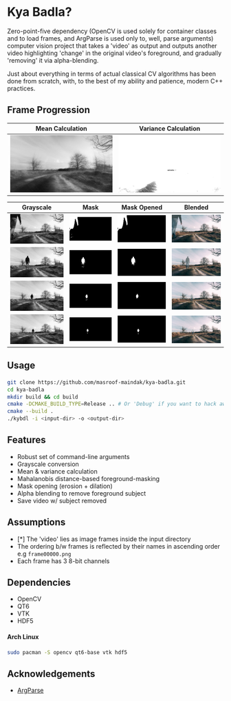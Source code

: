 # Kya Badla?

Zero-point-five dependency (OpenCV is used solely for container classes and to load frames, and ArgParse is used only to, well, parse arguments) computer vision project that takes a 'video' as output and outputs another video highlighting 'change' in the original video's foreground, and gradually 'removing' it via alpha-blending.

Just about everything in terms of actual classical CV algorithms has been done from scratch, with, to the best of my ability and patience, modern C++ practices.

## Frame Progression

| Mean Calculation                                              | Variance Calculation                                                  |
| ------------------------------------------------------------- | --------------------------------------------------------------------- |
| ![Mean Calculation - img.png](.github/assets/01-mean/img.png) | ![Variance Calculation - img.png](.github/assets/02-variance/img.png) |

| Grayscale                                          | Mask                                               | Mask Opened                                               | Blended                                             |
| -------------------------------------------------- | -------------------------------------------------- | --------------------------------------------------------- | --------------------------------------------------- |
| ![shot80.png](.github/assets/00-gray/shot80.png)   | ![shot80.png](.github/assets/03-mask/shot80.png)   | ![shot80.png](.github/assets/04-mask-opened/shot80.png)   | ![shot80.png](.github/assets/05-blend/shot80.png)   |
| ![shot140.png](.github/assets/00-gray/shot140.png) | ![shot140.png](.github/assets/03-mask/shot140.png) | ![shot140.png](.github/assets/04-mask-opened/shot140.png) | ![shot140.png](.github/assets/05-blend/shot140.png) |
| ![shot200.png](.github/assets/00-gray/shot200.png) | ![shot200.png](.github/assets/03-mask/shot200.png) | ![shot200.png](.github/assets/04-mask-opened/shot200.png) | ![shot200.png](.github/assets/05-blend/shot200.png) |
| ![shot240.png](.github/assets/00-gray/shot240.png) | ![shot240.png](.github/assets/03-mask/shot240.png) | ![shot240.png](.github/assets/04-mask-opened/shot240.png) | ![shot240.png](.github/assets/05-blend/shot240.png) |

## Usage

```bash
git clone https://github.com/masroof-maindak/kya-badla.git
cd kya-badla
mkdir build && cd build
cmake -DCMAKE_BUILD_TYPE=Release .. # Or 'Debug' if you want to hack away.
cmake --build .
./kybdl -i <input-dir> -o <output-dir>
```

## Features

- Robust set of command-line arguments
- Grayscale conversion
- Mean & variance calculation
- Mahalanobis distance-based foreground-masking
- Mask opening (erosion + dilation)
- Alpha blending to remove foreground subject
- Save video w/ subject removed

## Assumptions

- \[\*\] The 'video' lies as image frames inside the input directory
- The ordering b/w frames is reflected by their names in ascending order e.g `frame00000.png`
- Each frame has 3 8-bit channels

## Dependencies

- OpenCV
- QT6
- VTK
- HDF5

#### Arch Linux

```bash
sudo pacman -S opencv qt6-base vtk hdf5
```

## Acknowledgements

- [ArgParse](https://github.com/p-ranav/argparse)
